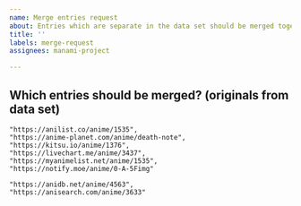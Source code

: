 ```yaml
---
name: Merge entries request
about: Entries which are separate in the data set should be merged together?
title: ''
labels: merge-request
assignees: manami-project

---
```


<!---
Please read the FAQ first:
https://github.com/manami-project/anime-offline-database/blob/master/.github/CONTRIBUTING.md#faq

Especially the sections on duplicates: https://github.com/manami-project/anime-offline-database/blob/master/.github/CONTRIBUTING.md#there-are-duplicates-in-the-data-set
and splits: https://github.com/manami-project/anime-offline-database/blob/master/.github/CONTRIBUTING.md#how-do-you-split-entries

ONLY ONE ENTRY PER ISSUE.
--->

## Which entries should be merged? (originals from data set)

<!--- EXAMPLE --->
```
"https://anilist.co/anime/1535",
"https://anime-planet.com/anime/death-note",
"https://kitsu.io/anime/1376",
"https://livechart.me/anime/3437",
"https://myanimelist.net/anime/1535",
"https://notify.moe/anime/0-A-5Fimg"
```

```
"https://anidb.net/anime/4563",
"https://anisearch.com/anime/3633"
```